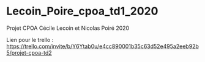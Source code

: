 # Lecoin_Poire_cpoa_td1_2020
Projet CPOA Cécile Lecoin et Nicolas Poiré 2020

Lien pour le trello : https://trello.com/invite/b/Y6Ytab0u/e4cc890001b35c63d52e495a2eeb92b5/projet-cpoa-td2
